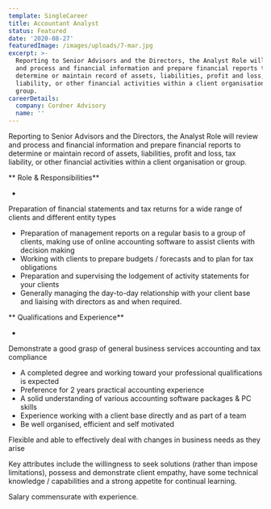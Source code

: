 ```yaml
---
template: SingleCareer
title: Accountant Analyst
status: Featured
date: '2020-08-27'
featuredImage: /images/uploads/7-mar.jpg
excerpt: >-
  Reporting to Senior Advisors and the Directors, the Analyst Role will review
  and process and financial information and prepare financial reports to
  determine or maintain record of assets, liabilities, profit and loss, tax
  liability, or other financial activities within a client organisation or
  group.
careerDetails:
  company: Cordner Advisory
  name: ''
---
```

Reporting to Senior Advisors and the Directors, the Analyst Role will review and process and financial information and prepare financial reports to determine or maintain record of assets, liabilities, profit and loss, tax liability, or other financial activities within a client organisation or group.

**
Role & Responsibilities**  

* 

Preparation of financial statements and tax returns for a wide range of clients and different entity types

* Preparation of management reports on a regular basis to a group of clients, making use of online accounting software to assist clients with decision making
* Working with clients to prepare budgets / forecasts and to plan for tax obligations
* Preparation and supervising the lodgement of activity statements for your clients
* Generally managing the day-to-day relationship with your client base and liaising with directors as and when required.

**
Qualifications and Experience**

* 

Demonstrate a good grasp of general business services accounting and tax compliance 

* A completed degree and working toward your professional qualifications is expected
* Preference for 2 years practical accounting experience
* A solid understanding of various accounting software packages & PC skills
* Experience working with a client base directly and as part of a team
* Be well organised, efficient and self motivated 

Flexible and able to effectively deal with changes in business needs as they arise

Key attributes include the willingness to seek solutions (rather than impose limitations), possess and demonstrate client empathy, have some technical knowledge / capabilities and a strong appetite for continual learning.

Salary commensurate with experience.
